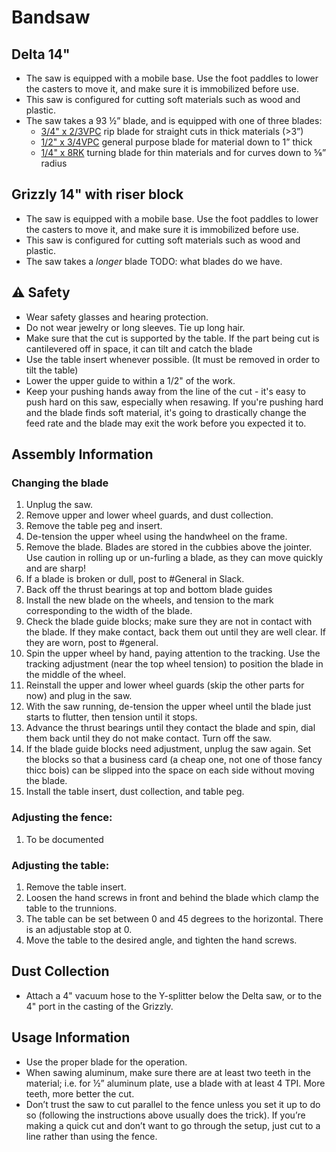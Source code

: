 # Bandsaw

## Delta 14"

- The saw is equipped with a mobile base. Use the foot paddles to lower the casters to move it, and make sure it is immobilized before use.
- This saw is configured for cutting soft materials such as wood and plastic.
- The saw takes a 93 ½” blade, and is equipped with one of three blades:
  - [3/4" x 2/3VPC](https://www.pswood.com/3-4-x-2-3vpc-series-timber-wolf-band-saw-blades/) rip blade for straight cuts in thick materials (>3”)
  - [1/2" x 3/4VPC](https://www.pswood.com/1-2-x-3-4vpc-series-timber-wolf-band-saw-blades/) general purpose blade for material down to 1” thick
  - [1/4" x 8RK](https://www.pswood.com/1-4-x-8rk-series-timber-wolf-band-saw-blade/) turning blade for thin materials and for curves down to ⅝” radius

## Grizzly 14" with riser block

- The saw is equipped with a mobile base. Use the foot paddles to lower the casters to move it, and make sure it is immobilized before use.
- This saw is configured for cutting soft materials such as wood and plastic.
- The saw takes a _longer_ blade TODO: what blades do we have.

## ⚠️ Safety

- Wear safety glasses and hearing protection.
- Do not wear jewelry or long sleeves. Tie up long hair.
- Make sure that the cut is supported by the table. If the part being cut is cantilevered off in space, it can tilt and catch the blade
- Use the table insert whenever possible. (It must be removed in order to tilt the table)
- Lower the upper guide to within a 1/2" of the work.
- Keep your pushing hands away from the line of the cut - it's easy to push hard on this saw, especially when resawing. If you're pushing hard and the blade finds soft material, it's going to drastically change the feed rate and the blade may exit the work before you expected it to.

## Assembly Information

### Changing the blade
  1.  Unplug the saw.
  2.  Remove upper and lower wheel guards, and dust collection.
  3.  Remove the table peg and insert.
  4.  De-tension the upper wheel using the handwheel on the frame.
  5.  Remove the blade. Blades are stored in the cubbies above the jointer. Use caution in rolling up or un-furling a blade, as they can move quickly and are sharp! 
  6.  If a blade is broken or dull, post to #General in Slack.
  7.  Back off the thrust bearings at top and bottom blade guides
  8.  Install the new blade on the wheels, and tension to the mark corresponding to the width of the blade.
  9.  Check the blade guide blocks; make sure they are not in contact with the blade. If they make contact, back them out until they are well clear. If they are worn, post to #general.
  10. Spin the upper wheel by hand, paying attention to the tracking. Use the tracking adjustment (near the top wheel tension) to position the blade in the middle of the wheel.
  11. Reinstall the upper and lower wheel guards (skip the other parts for now) and plug in the saw.
  12. With the saw running, de-tension the upper wheel until the blade just starts to flutter, then tension until it stops.
  13. Advance the thrust bearings until they contact the blade and spin, dial them back until they do not make contact. Turn off the saw.
  14. If the blade guide blocks need adjustment, unplug the saw again. Set the blocks so that a business card (a cheap one, not one of those fancy thicc bois) can be slipped into the space on each side without moving the blade.
  15. Install the table insert, dust collection, and table peg.

### Adjusting the fence:
  1.  To be documented

### Adjusting the table:
  1.  Remove the table insert.
  2.  Loosen the hand screws in front and behind the blade which clamp the table to the trunnions.
  3.  The table can be set between 0 and 45 degrees to the horizontal. There is an adjustable stop at 0.
  4.  Move the table to the desired angle, and tighten the hand screws.

## Dust Collection

- Attach a 4" vacuum hose to the Y-splitter below the Delta saw, or to the 4" port in the casting of the Grizzly.

## Usage Information

- Use the proper blade for the operation.
- When sawing aluminum, make sure there are at least two teeth in the material; i.e. for ½” aluminum plate, use a blade with at least 4 TPI. More teeth, more better the cut.
- Don’t trust the saw to cut parallel to the fence unless you set it up to do so (following the instructions above usually does the trick). If you’re making a quick cut and don’t want to go through the setup, just cut to a line rather than using the fence.